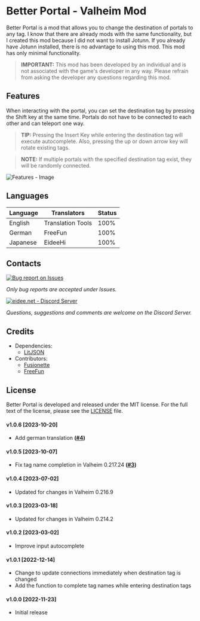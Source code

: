 # Better Portal - Valheim Mod
Better Portal is a mod that allows you to change the destination of portals to any tag. I know that there are already mods with the same functionality, but I created this mod because I did not want to install Jotunn. If you already have Jotunn installed, there is no advantage to using this mod. This mod has only minimal functionality.

> **IMPORTANT:** This mod has been developed by an individual and is not associated with the game's developer in any way. Please refrain from asking the developer any questions regarding this mod.

## Features

When interacting with the portal, you can set the destination tag by pressing the Shift key at the same time. Portals do not have to be connected to each other and can teleport one way.

> **TIP:** Pressing the Insert Key while entering the destination tag will execute autocomplete. Also, pressing the up or down arrow key will rotate existing tags.

> **NOTE:** If multiple portals with the specified destination tag exist, they will be randomly connected.

![Features - Image](https://app.box.com/shared/static/8anhpoogiwa4tek8rznl2m1ag5mt6wso.jpg)

## Languages

| Language | Translators       | Status |
|----------|-------------------|--------|
| English  | Translation Tools | 100%   |
| German   | FreeFun           | 100%   |
| Japanese | EideeHi           | 100%   |

## Contacts

[![Bug report on Issues](https://app.box.com/shared/static/g2v3vbju4jazq7kycoigp60ltki2kw8i.png)](https://github.com/eideehi/valheim-better-portal/issues)

*Only bug reports are accepted under Issues.*

[![eidee.net - Discord Server](https://app.box.com/shared/static/0s09ti60hvyyp5k98xyrnkfp683mrt9r.png)](https://discord.gg/DDQqxkK7s6)

*Questions, suggestions and comments are welcome on the Discord Server.*

## Credits

- Dependencies:
  - [LitJSON](https://litjson.net)
- Contributors:
  - [Fusionette](https://github.com/Fusionette)
  - [FreeFun](https://github.com/xXFreeFunXx)

## License

Better Portal is developed and released under the MIT license. For the full text of the license, please see the [LICENSE](https://github.com/eideehi/valheim-better-portal/blob/main/LICENSE) file.
#### v1.0.6 [2023-10-20]
- Add german translation **([#4])**

#### v1.0.5 [2023-10-07]
- Fix tag name completion in Valheim 0.217.24 **([#3])**

#### v1.0.4 [2023-07-02]
- Updated for changes in Valheim 0.216.9

#### v1.0.3 [2023-03-18]
- Updated for changes in Valheim 0.214.2

#### v1.0.2 [2023-03-02]
- Improve input autocomplete

#### v1.0.1 [2022-12-14]
- Change to update connections immediately when destination tag is changed
- Add the function to complete tag names while entering destination tags

#### v1.0.0 [2022-11-23]
- Initial release

<!-- Issue / PR links -->
[#3]: https://github.com/eideehi/valheim-better-portal/pull/3
[#4]: https://github.com/eideehi/valheim-better-portal/pull/4
